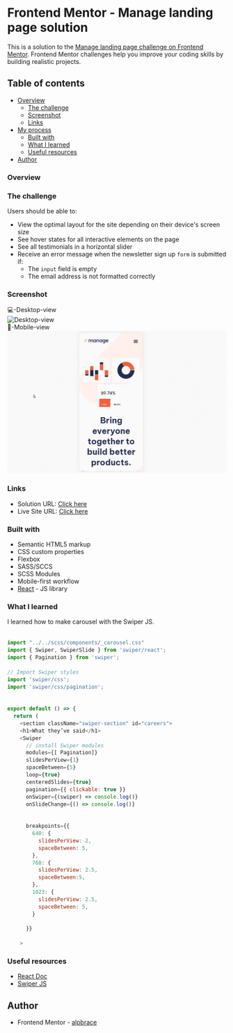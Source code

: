 # Frontend Mentor - Manage landing page solution

This is a solution to the [Manage landing page challenge on Frontend Mentor](https://www.frontendmentor.io/challenges/manage-landing-page-SLXqC6P5). Frontend Mentor challenges help you improve your coding skills by building realistic projects. 

## Table of contents

- [Overview](#overview)
  - [The challenge](#the-challenge)
  - [Screenshot](#screenshot)
  - [Links](#links)
- [My process](#my-process)
  - [Built with](#built-with)
  - [What I learned](#what-i-learned)
  - [Useful resources](#useful-resources)
- [Author](#author)


### Overview

### The challenge

Users should be able to:

- View the optimal layout for the site depending on their device's screen size
- See hover states for all interactive elements on the page
- See all testimonials in a horizontal slider
- Receive an error message when the newsletter sign up `form` is submitted if:
  - The `input` field is empty
  - The email address is not formatted correctly

### Screenshot

💻-Desktop-view
<br/>
![Desktop-view](./gifs/desktop.gif)
<br/>
📱-Mobile-view
<br/>
![Mobile-view](./gifs/mobile.gif)


### Links

- Solution URL: [Click here](https://github.com/aLpSabre/manage-landing-page)
- Live Site URL: [Click here](https://alpsabre.github.io/manage-landing-page/)

### Built with

- Semantic HTML5 markup
- CSS custom properties
- Flexbox
- SASS/SCCS 
- SCSS Modules
- Mobile-first workflow
- [React](https://reactjs.org/) - JS library


### What I learned

I learned how to make carousel with the Swiper JS.

```js

import "../../scss/components/_carousel.css"
import { Swiper, SwiperSlide } from 'swiper/react';
import { Pagination } from 'swiper';

// Import Swiper styles
import 'swiper/css';
import 'swiper/css/pagination';


export default () => {
  return (
    <section className="swiper-section" id="careers">
    <h1>What they’ve said</h1>
    <Swiper
      // install Swiper modules
      modules={[ Pagination]}
      slidesPerView={1}
      spaceBetween={5}
      loop={true}
      centeredSlides={true}
      pagination={{ clickable: true }}
      onSwiper={(swiper) => console.log()}
      onSlideChange={() => console.log()}
 
  	
      breakpoints={{
        640: {
          slidesPerView: 2,
          spaceBetween: 5,
        },
        768: {
          slidesPerView: 2.5,
          spaceBetween:5,
        },
        1023: {
          slidesPerView: 2.5,
          spaceBetween: 5,
        }
      
      }}
   
    >
```

### Useful resources

- [React Doc](https://reactjs.org/docs/getting-started.html) 
- [Swiper JS](https://swiperjs.com/) 


## Author

- Frontend Mentor - [alpbrace](https://www.frontendmentor.io/profile/yourusername)


